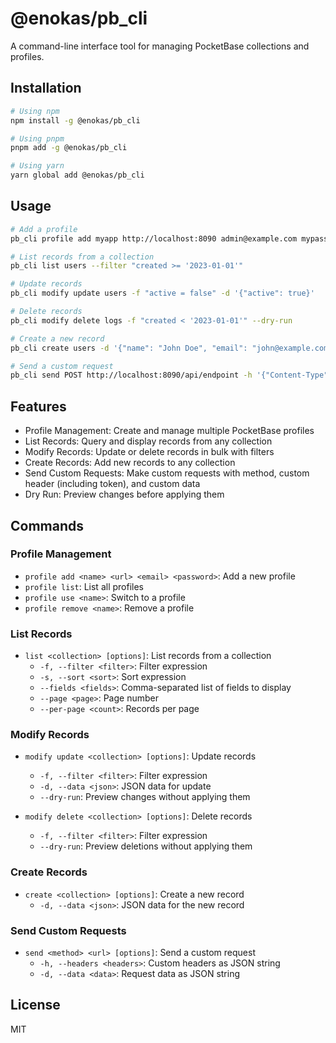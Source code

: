 # @enokas/pb_cli

A command-line interface tool for managing PocketBase collections and profiles.

## Installation

```bash
# Using npm
npm install -g @enokas/pb_cli

# Using pnpm
pnpm add -g @enokas/pb_cli

# Using yarn
yarn global add @enokas/pb_cli
```

## Usage

```bash
# Add a profile
pb_cli profile add myapp http://localhost:8090 admin@example.com mypassword

# List records from a collection
pb_cli list users --filter "created >= '2023-01-01'"

# Update records
pb_cli modify update users -f "active = false" -d '{"active": true}'

# Delete records
pb_cli modify delete logs -f "created < '2023-01-01'" --dry-run

# Create a new record
pb_cli create users -d '{"name": "John Doe", "email": "john@example.com"}'

# Send a custom request
pb_cli send POST http://localhost:8090/api/endpoint -h '{"Content-Type": "application/json"}' -d '{"key": "value"}'
```

## Features

- Profile Management: Create and manage multiple PocketBase profiles
- List Records: Query and display records from any collection
- Modify Records: Update or delete records in bulk with filters
- Create Records: Add new records to any collection
- Send Custom Requests: Make custom requests with method, custom header (including token), and custom data
- Dry Run: Preview changes before applying them

## Commands

### Profile Management
- `profile add <name> <url> <email> <password>`: Add a new profile
- `profile list`: List all profiles
- `profile use <name>`: Switch to a profile
- `profile remove <name>`: Remove a profile

### List Records
- `list <collection> [options]`: List records from a collection
  - `-f, --filter <filter>`: Filter expression
  - `-s, --sort <sort>`: Sort expression
  - `--fields <fields>`: Comma-separated list of fields to display
  - `--page <page>`: Page number
  - `--per-page <count>`: Records per page

### Modify Records
- `modify update <collection> [options]`: Update records
  - `-f, --filter <filter>`: Filter expression
  - `-d, --data <json>`: JSON data for update
  - `--dry-run`: Preview changes without applying them

- `modify delete <collection> [options]`: Delete records
  - `-f, --filter <filter>`: Filter expression
  - `--dry-run`: Preview deletions without applying them

### Create Records
- `create <collection> [options]`: Create a new record
  - `-d, --data <json>`: JSON data for the new record

### Send Custom Requests
- `send <method> <url> [options]`: Send a custom request
  - `-h, --headers <headers>`: Custom headers as JSON string
  - `-d, --data <data>`: Request data as JSON string

## License

MIT
